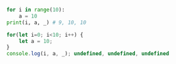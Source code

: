 ```python
for i in range(10):
    a = 10
print(i, a, _) # 9, 10, 10
```

```javascript
for(let i=0; i<10; i++) {
    let a = 10;
}
console.log(i, a, _); undefined, undefined, undefined
